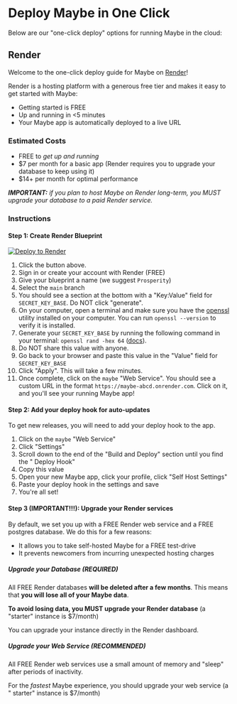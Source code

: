 # Deploy Maybe in One Click

Below are our "one-click deploy" options for running Maybe in the cloud:

## Render

Welcome to the one-click deploy guide for Maybe on [Render](https://render.com/)!

Render is a hosting platform with a generous free tier and makes it easy to get
started with Maybe:

- Getting started is FREE
- Up and running in <5 minutes
- Your Maybe app is automatically deployed to a live URL

### Estimated Costs

- FREE to _get up and running_
- $7 per month for a basic app (Render requires you to upgrade your database to
  keep using it)
- $14+ per month for optimal performance

_**IMPORTANT:** if you plan to host Maybe on Render long-term, you MUST upgrade
your database to a paid Render service._

### Instructions

#### Step 1: Create Render Blueprint

<a href="https://render.com/deploy?repo=https://github.com/maybe-finance/maybe">
<img src="https://render.com/images/deploy-to-render-button.svg" alt="Deploy to Render" />
</a>

1. Click the button above.
2. Sign in or create your account with Render (FREE)
3. Give your blueprint a name (we suggest `Prosperity`)
4. Select the `main` branch
5. You should see a section at the bottom with a "Key:Value" field
   for `SECRET_KEY_BASE`. Do NOT click "generate".
6. On your computer, open a terminal and make sure you have
   the [openssl](https://github.com/openssl/openssl) utility installed on your
   computer. You can run `openssl --version` to verify it is installed.
7. Generate your `SECRET_KEY_BASE` by running the following command in your
   terminal: `openssl rand -hex 64` ([docs](https://www.openssl.org/docs/man1.1.1/man1/rand.html)).
8. Do NOT share this value with anyone.
9. Go back to your browser and paste this value in the "Value" field
   for `SECRET_KEY_BASE`
10. Click "Apply". This will take a few minutes.
11. Once complete, click on the `maybe` "Web Service". You should see a custom
    URL in the format `https://maybe-abcd.onrender.com`. Click on it, and you'll
    see your running Maybe app!

#### Step 2: Add your deploy hook for auto-updates

To get new releases, you will need to add your deploy hook to the app.

1. Click on the `maybe` "Web Service"
2. Click "Settings"
3. Scroll down to the end of the "Build and Deploy" section until you find the "
   Deploy Hook"
4. Copy this value
5. Open your new Maybe app, click your profile, click "Self Host Settings"
6. Paste your deploy hook in the settings and save
7. You're all set!

#### Step 3 (IMPORTANT!!!): Upgrade your Render services

By default, we set you up with a FREE Render web service and a FREE postgres
database. We do this for a few reasons:

- It allows you to take self-hosted Maybe for a FREE test-drive
- It prevents newcomers from incurring unexpected hosting charges

##### Upgrade your Database (REQUIRED)

All FREE Render databases **will be deleted after a few months**. This means
that **you will lose all of your Maybe data**.

**To avoid losing data, you MUST upgrade your Render database** (a "starter"
instance is $7/month)

You can upgrade your instance directly in the Render dashboard.

##### Upgrade your Web Service (RECOMMENDED)

All FREE Render web services use a small amount of memory and "sleep" after
periods of inactivity.

For the _fastest_ Maybe experience, you should upgrade your web service (a "
starter" instance is $7/month)
